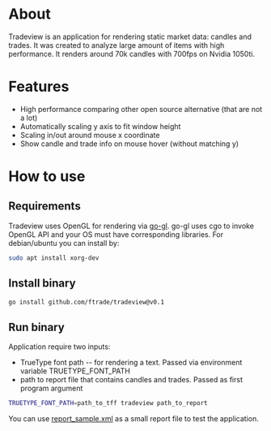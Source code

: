 # About

Tradeview is an application for rendering static market data: candles and trades. It was created to analyze large amount of items with high performance. It renders around 70k candles with 700fps on Nvidia 1050ti. 

# Features

* High performance comparing other open source alternative (that are not a lot)
* Automatically scaling y axis to fit window height
* Scaling in/out around mouse x coordinate
* Show candle and trade info on mouse hover (without matching y)

# How to use

## Requirements

Tradeview uses OpenGL for rendering via [go-gl](https://github.com/go-gl/gl). go-gl uses cgo to invoke OpenGL API and your OS must have corresponding libraries. For debian/ubuntu you can install by:

```bash
sudo apt install xorg-dev
```
## Install binary

```bash
go install github.com/ftrade/tradeview@v0.1
```

## Run binary

Application require two inputs:
* TrueType font path -- for rendering a text. Passed via environment variable TRUETYPE_FONT_PATH
* path to report file that contains candles and trades. Passed as first program argument

```bash
TRUETYPE_FONT_PATH=path_to_tff tradeview path_to_report
```

You can use [report_sample.xml](https://github.com/ftrade/tradeview/report_sample.xml) as a small report file to test the application.